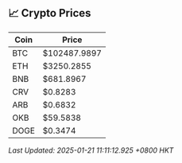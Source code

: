 ## 📈 Crypto Prices

| Coin | Price |
| ---- | ----- |
| BTC | $102487.9897 |
| ETH | $3250.2855 |
| BNB | $681.8967 |
| CRV | $0.8283 |
| ARB | $0.6832 |
| OKB | $59.5838 |
| DOGE | $0.3474 |

_Last Updated: 2025-01-21 11:11:12.925 +0800 HKT_